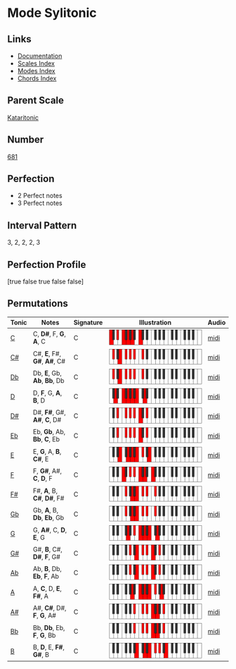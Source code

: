 # Mode Sylitonic

## Links

- [Documentation](index.md)
- [Scales Index](Scales.md)
- [Modes Index](Modes.md)
- [Chords Index](Chords.md)

## Parent Scale

[Kataritonic](ScaleKataritonic.md)

## Number

[681](https://ianring.com/musictheory/scales/681)

## Perfection

- 2 Perfect notes
- 3 Perfect notes

## Interval Pattern

3, 2, 2, 2, 3

## Perfection Profile

[true false true false false]

## Permutations

| Tonic | Notes | Signature | Illustration | Audio |
|-------|-------|-----------|--------------|-------|
| [C](ModeCNaturalSylitonic.md) | C, **D#**, F, **G**, **A**, C | C | ![CNaturalSylitonic](ModeCNaturalSylitonic.png) | [midi](https://github.com/edipermadi/music/blob/main/docs/ModeCNaturalSylitonic.mid?raw=true) |
| [C#](ModeCSharpSylitonic.md) | C#, **E**, F#, **G#**, **A#**, C# | C | ![CSharpSylitonic](ModeCSharpSylitonic.png) | [midi](https://github.com/edipermadi/music/blob/main/docs/ModeCSharpSylitonic.mid?raw=true) |
| [Db](ModeDFlatSylitonic.md) | Db, **E**, Gb, **Ab**, **Bb**, Db | C | ![DFlatSylitonic](ModeDFlatSylitonic.png) | [midi](https://github.com/edipermadi/music/blob/main/docs/ModeDFlatSylitonic.mid?raw=true) |
| [D](ModeDNaturalSylitonic.md) | D, **F**, G, **A**, **B**, D | C | ![DNaturalSylitonic](ModeDNaturalSylitonic.png) | [midi](https://github.com/edipermadi/music/blob/main/docs/ModeDNaturalSylitonic.mid?raw=true) |
| [D#](ModeDSharpSylitonic.md) | D#, **F#**, G#, **A#**, **C**, D# | C | ![DSharpSylitonic](ModeDSharpSylitonic.png) | [midi](https://github.com/edipermadi/music/blob/main/docs/ModeDSharpSylitonic.mid?raw=true) |
| [Eb](ModeEFlatSylitonic.md) | Eb, **Gb**, Ab, **Bb**, **C**, Eb | C | ![EFlatSylitonic](ModeEFlatSylitonic.png) | [midi](https://github.com/edipermadi/music/blob/main/docs/ModeEFlatSylitonic.mid?raw=true) |
| [E](ModeENaturalSylitonic.md) | E, **G**, A, **B**, **C#**, E | C | ![ENaturalSylitonic](ModeENaturalSylitonic.png) | [midi](https://github.com/edipermadi/music/blob/main/docs/ModeENaturalSylitonic.mid?raw=true) |
| [F](ModeFNaturalSylitonic.md) | F, **G#**, A#, **C**, **D**, F | C | ![FNaturalSylitonic](ModeFNaturalSylitonic.png) | [midi](https://github.com/edipermadi/music/blob/main/docs/ModeFNaturalSylitonic.mid?raw=true) |
| [F#](ModeFSharpSylitonic.md) | F#, **A**, B, **C#**, **D#**, F# | C | ![FSharpSylitonic](ModeFSharpSylitonic.png) | [midi](https://github.com/edipermadi/music/blob/main/docs/ModeFSharpSylitonic.mid?raw=true) |
| [Gb](ModeGFlatSylitonic.md) | Gb, **A**, B, **Db**, **Eb**, Gb | C | ![GFlatSylitonic](ModeGFlatSylitonic.png) | [midi](https://github.com/edipermadi/music/blob/main/docs/ModeGFlatSylitonic.mid?raw=true) |
| [G](ModeGNaturalSylitonic.md) | G, **A#**, C, **D**, **E**, G | C | ![GNaturalSylitonic](ModeGNaturalSylitonic.png) | [midi](https://github.com/edipermadi/music/blob/main/docs/ModeGNaturalSylitonic.mid?raw=true) |
| [G#](ModeGSharpSylitonic.md) | G#, **B**, C#, **D#**, **F**, G# | C | ![GSharpSylitonic](ModeGSharpSylitonic.png) | [midi](https://github.com/edipermadi/music/blob/main/docs/ModeGSharpSylitonic.mid?raw=true) |
| [Ab](ModeAFlatSylitonic.md) | Ab, **B**, Db, **Eb**, **F**, Ab | C | ![AFlatSylitonic](ModeAFlatSylitonic.png) | [midi](https://github.com/edipermadi/music/blob/main/docs/ModeAFlatSylitonic.mid?raw=true) |
| [A](ModeANaturalSylitonic.md) | A, **C**, D, **E**, **F#**, A | C | ![ANaturalSylitonic](ModeANaturalSylitonic.png) | [midi](https://github.com/edipermadi/music/blob/main/docs/ModeANaturalSylitonic.mid?raw=true) |
| [A#](ModeASharpSylitonic.md) | A#, **C#**, D#, **F**, **G**, A# | C | ![ASharpSylitonic](ModeASharpSylitonic.png) | [midi](https://github.com/edipermadi/music/blob/main/docs/ModeASharpSylitonic.mid?raw=true) |
| [Bb](ModeBFlatSylitonic.md) | Bb, **Db**, Eb, **F**, **G**, Bb | C | ![BFlatSylitonic](ModeBFlatSylitonic.png) | [midi](https://github.com/edipermadi/music/blob/main/docs/ModeBFlatSylitonic.mid?raw=true) |
| [B](ModeBNaturalSylitonic.md) | B, **D**, E, **F#**, **G#**, B | C | ![BNaturalSylitonic](ModeBNaturalSylitonic.png) | [midi](https://github.com/edipermadi/music/blob/main/docs/ModeBNaturalSylitonic.mid?raw=true) |
